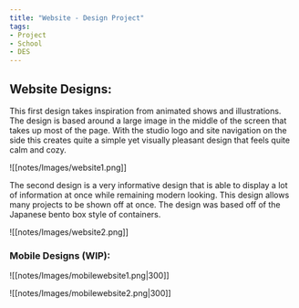 ```yaml
---
title: "Website - Design Project"
tags:
- Project
- School
- DES
---
```


## Website Designs:
This first design takes inspiration from animated shows and illustrations. The design is based around a large image in the middle of the screen that takes up most of the page. With the studio logo and site navigation on the side this creates quite a simple yet visually pleasant design that feels quite calm and cozy.

![[notes/Images/website1.png]]

The second design is a very informative design that is able to display a lot of information at once while remaining modern looking. This design allows many projects to be shown off at once. The design was based off of the Japanese bento box style of containers.

![[notes/Images/website2.png]]

### Mobile Designs (WIP):
![[notes/Images/mobilewebsite1.png|300]]

![[notes/Images/mobilewebsite2.png|300]]